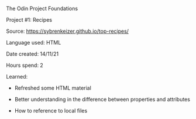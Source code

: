 The Odin Project Foundations

Project #1: Recipes

Source: https://sybrenkeizer.github.io/top-recipes/ 

Language used: HTML

Date created: 14/11/21

Hours spend: 2

Learned:

- Refreshed some HTML material

- Better understanding in the difference between properties and attributes

- How to reference to local files
